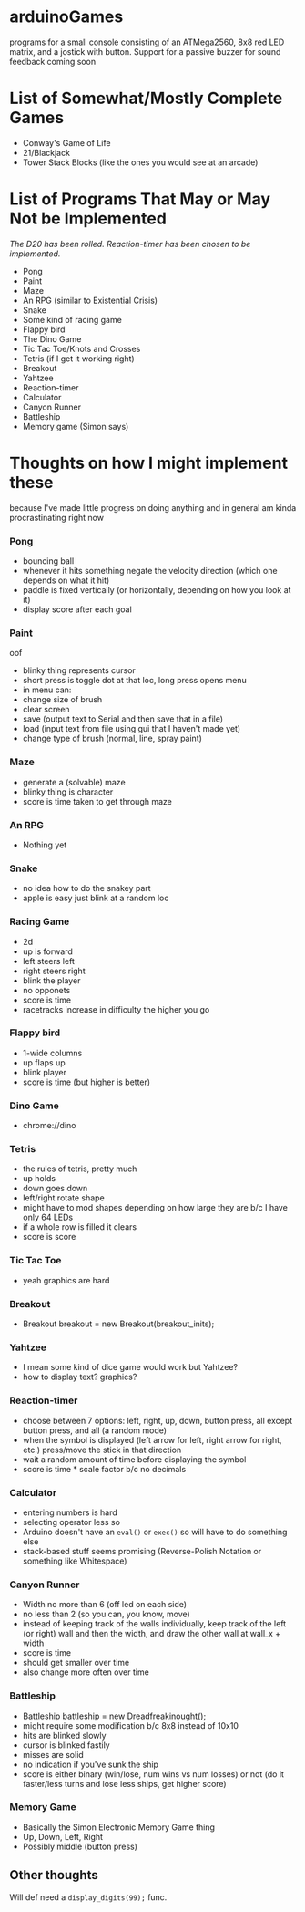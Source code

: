 # arduinoGames
programs for a small console consisting of an ATMega2560, 8x8 red LED matrix, and a jostick with button. Support for a passive buzzer for sound feedback coming soon

# List of Somewhat/Mostly Complete Games
 * Conway's Game of Life
 * 21/Blackjack
 * Tower Stack Blocks (like the ones you would see at an arcade)

# List of Programs That May or May Not be Implemented
*The D20 has been rolled. Reaction-timer has been chosen to be implemented.*
 * Pong
 * Paint
 * Maze
 * An RPG (similar to Existential Crisis)
 * Snake
 * Some kind of racing game
 * Flappy bird
 * The Dino Game
 * Tic Tac Toe/Knots and Crosses
 * Tetris (if I get it working right)
 * Breakout
 * Yahtzee
 * Reaction-timer
 * Calculator
 * Canyon Runner
 * Battleship
 * Memory game (Simon says)

# Thoughts on how I might implement these 
because I've made little progress on doing anything and in general am kinda procrastinating right now
### Pong
 - bouncing ball
 - whenever it hits something negate the velocity direction (which one depends on what it hit)
 - paddle is fixed vertically (or horizontally, depending on how you look at it)
 - display score after each goal
### Paint
oof
 - blinky thing represents cursor
 - short press is toggle dot at that loc, long press opens menu
 - in menu can:
  - change size of brush
  - clear screen
  - save (output text to Serial and then save that in a file)
  - load (input text from file using gui that I haven't made yet)
  - change type of brush (normal, line, spray paint)
### Maze
 - generate a (solvable) maze
 - blinky thing is character
 - score is time taken to get through maze
### An RPG
 - Nothing yet
 ### Snake
  - no idea how to do the snakey part
  - apple is easy just blink at a random loc
### Racing Game
 - 2d
 - up is forward
 - left steers left
 - right steers right
 - blink the player
 - no opponets
 - score is time
 - racetracks increase in difficulty the higher you go
### Flappy bird
 - 1-wide columns
 - up flaps up
 - blink player
 - score is time (but higher is better)
### Dino Game
 - chrome://dino
### Tetris
 - the rules of tetris, pretty much
 - up holds
 - down goes down
 - left/right rotate shape
 - might have to mod shapes depending on how large they are b/c I have only 64 LEDs
 - if a whole row is filled it clears
 - score is score
### Tic Tac Toe
 - yeah graphics are hard
### Breakout
 - Breakout breakout = new Breakout(breakout_inits);
### Yahtzee
 - I mean some kind of dice game would work but Yahtzee?
 - how to display text? graphics?
### Reaction-timer
 - choose between 7 options: left, right, up, down, button press, all except button press, and all (a random mode)
 - when the symbol is displayed (left arrow for left, right arrow for right, etc.) press/move the stick in that direction
 - wait a random amount of time before displaying the symbol
 - score is time * scale factor b/c no decimals
### Calculator
 - entering numbers is hard
 - selecting operator less so
 - Arduino doesn't have an `eval()` or `exec()` so will have to do something else
 - stack-based stuff seems promising (Reverse-Polish Notation or something like Whitespace)
### Canyon Runner
 - Width no more than 6 (off led on each side)
 - no less than 2 (so you can, you know, move)
 - instead of keeping track of the walls individually, keep track of the left (or right) wall and then the width, and draw the other wall at wall_x + width
 - score is time
 - should get smaller over time
 - also change more often over time
### Battleship
 - Battleship battleship = new Dreadfreakinought();
 - might require some modification b/c 8x8 instead of 10x10
 - hits are blinked slowly
 - cursor is blinked fastily
 - misses are solid
 - no indication if you've sunk the ship
 - score is either binary (win/lose, num wins vs num losses) or not (do it faster/less turns and lose less ships, get higher score)
### Memory Game
 - Basically the Simon Electronic Memory Game thing
 - Up, Down, Left, Right
 - Possibly middle (button press)

## Other thoughts
Will def need a `display_digits(99);` func.
